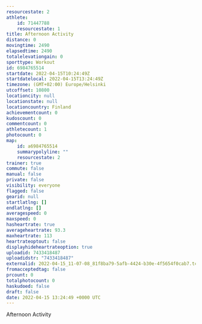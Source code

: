 ```yaml
---
resourcestate: 2
athlete:
    id: 71447788
    resourcestate: 1
title: Afternoon Activity
distance: 0
movingtime: 2490
elapsedtime: 2490
totalelevationgain: 0
sporttype: Workout
id: 6984765514
startdate: 2022-04-15T10:24:49Z
startdatelocal: 2022-04-15T13:24:49Z
timezone: (GMT+02:00) Europe/Helsinki
utcoffset: 10800
locationcity: null
locationstate: null
locationcountry: Finland
achievementcount: 0
kudoscount: 0
commentcount: 0
athletecount: 1
photocount: 0
map:
    id: a6984765514
    summarypolyline: ""
    resourcestate: 2
trainer: true
commute: false
manual: false
private: false
visibility: everyone
flagged: false
gearid: null
startlatlng: []
endlatlng: []
averagespeed: 0
maxspeed: 0
hasheartrate: true
averageheartrate: 93.3
maxheartrate: 113
heartrateoptout: false
displayhideheartrateoption: true
uploadid: 7433418487
uploadidstr: "7433418487"
externalid: 2022-04-15_11-07-08_81f8ba79-5afb-4424-b30e-4f5654f0cab7.tcx
fromacceptedtag: false
prcount: 0
totalphotocount: 0
haskudoed: false
draft: false
date: 2022-04-15 13:24:49 +0000 UTC
---
```

Afternoon Activity